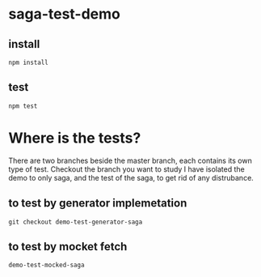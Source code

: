 # saga-test-demo

## install
`npm install`

## test
`npm test`

# Where is the tests? 
There are two branches beside the master branch, each contains its own type of test. Checkout the branch you want to study
I have isolated the demo to only saga, and the test of the saga, to get rid of any distrubance. 

## to test by generator implemetation
`git checkout demo-test-generator-saga`

## to test by mocket fetch
`demo-test-mocked-saga`
